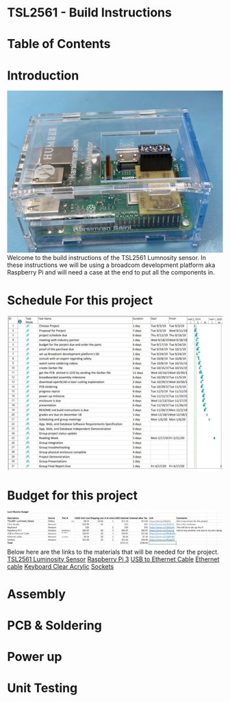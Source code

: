 # TSL2561 - Build Instructions 
# Table of Contents 
# Introduction
![](Images/Casing/IMG-0004.jpg)
Welcome to the build instructions of the TSL2561 Lumnosity sensor. In these instructions we will be using a broadcom development platform aka Raspberry Pi and will need a case  at the end to put all the components in.

# Schedule For this project 
![](Images/schedule.JPG)

# Budget for this project 
![](Images/Budget.JPG)
Below here are the links to the materials that will be needed for the project. 
[TSL2561 Luminosity Sensor](https://bit.ly/2l9bKFb)
[Raspberry Pi 3](https://amzn.to/2CayCcg)
[USB to Ethernet Cable](https://amzn.to/2KhWU8z)
[Ethernet cable](https://amzn.to/2qSPrWv)
[Keyboard ](https://amzn.to/3565wHF)
[Clear Acrylic](https://amzn.to/2LEbLLd)
[Sockets](https://amzn.to/2RwjQFD)
# Assembly 
# PCB & Soldering 
# Power up 
# Unit Testing 




